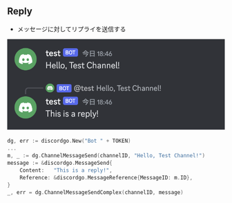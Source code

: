 ## Reply

- メッセージに対してリプライを送信する

![Alt text](images/README/image-1.png)

```go
dg, err := discordgo.New("Bot " + TOKEN)
...
m, _ := dg.ChannelMessageSend(channelID, "Hello, Test Channel!")
message := &discordgo.MessageSend{
    Content:   "This is a reply!",
    Reference: &discordgo.MessageReference{MessageID: m.ID},
}
_, err = dg.ChannelMessageSendComplex(channelID, message)
```
